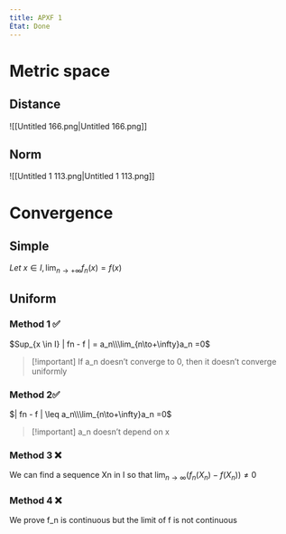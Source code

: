 ```yaml
---
title: APXF 1
État: Done
---
```

# Metric space
## Distance
![[Untitled 166.png|Untitled 166.png]]
## Norm
![[Untitled 1 113.png|Untitled 1 113.png]]
# Convergence
## Simple
$Let\ x\in I, \lim_{n\to+\infty} f_n(x) = f(x)$
## Uniform
  
### Method 1 ✅
$Sup_{x \in I} | fn - f | = a_n\\\lim_{n\to+\infty}a_n =0$

> [!important] If a_n doesn’t converge to 0, then it doesn’t converge uniformly
### Method 2✅
$| fn - f | \leq a_n\\\lim_{n\to+\infty}a_n =0$

> [!important] a_n doesn’t depend on x
### Method 3 ❌
We can find a sequence Xn in I so that
$\lim_{n\to\infty}(f_n(X_n)-f(X_n)) \neq 0$
### Method 4 ❌
We prove f_n is continuous but the limit of f is not continuous